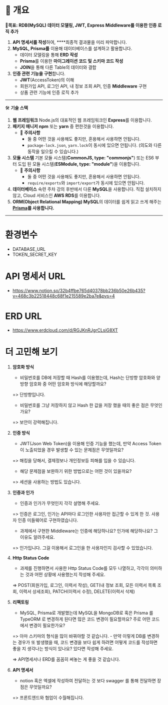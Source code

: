 # 📢 개요

<aside>
  
🏁**목표: RDB(MySQL) 데이터 모델링, JWT, Express Middleware를 이용한 인증 로직 추가**

</aside>

1. **API 명세서를 작성**하여, ****최종적 결과물을 미리 파악합니다.
2. **MySQL, Prisma를** 이용해 데이터베이스를 설계하고 활용합니다.
    - 데이터 모델링을 통해 **ERD 작성**
    - **Prisma**를 이용한 **마이그레이션 코드 및 스키마 코드 작성**
    - **JOIN**을 통해 다른 Table의 데이터와 결합
3. **인증 관련 기능을 구현**합니다.
    - **JWT**(AccessToken)의 이해
    - 회원가입 API, 로그인 API, 내 정보 조회 API, 인증 **Middleware** 구현
    - 상품 관련 기능에 인증 로직 추가
---  
<aside>

  🛠 **기술 스택**

</aside>

1. **웹 프레임워크**
Node.js의 대표적인 웹 프레임워크인 **Express**를 이용합니다.
2. **패키지 매니저
npm** 또는 **yarn** 중 편한것을 이용합니다.
    - 🚨 **주의사항**
        - 둘 중 어떤 것을 사용해도 좋지만, 혼용해서 사용하면 안됩니다.
        - `package-lock.json`, `yarn.lock`이 동시에 있으면 안됩니다. (의도와 다른 동작을 일으킬 수 있습니다.)
3. **모듈 시스템**
기본 모듈 시스템(**CommonJS, type: "commonjs"**) 또는 
ES6 부터 도입 된 모듈 시스템(**ESModule, type: "module"**)을 이용합니다.
    - 🚨 **주의사항**
        - 둘 중 어떤 것을 사용해도 좋지만, 혼용해서 사용하면 안됩니다.
        - `require/exports`와 `import/export`가 동시에 있으면 안됩니다.
4. **데이터베이스**
숙련 주차 강의 후반에서 다룬 **MySQL**을 사용합니다. 
직접 설치하지 않고, Cloud 서비스인 **AWS RDS**를 이용합니다.
5. **ORM(Object Relational Mapping)
MySQL**의 데이터를 쉽게 읽고 쓰게 해주는 **[Prisma](https://www.prisma.io/)를 사용합니다.**
---


# 환경변수
- DATABASE_URL
- TOKEN_SECRET_KEY

# API 명세서 URL
- https://www.notion.so/32b4ffbe765d40378bb236b50e26b435?v=468c3b22518448c68f1e215589e2ba7e&pvs=4

# ERD URL
- https://www.erdcloud.com/d/RGJKnRJgrCLsiG8XT

# 더 고민해 보기
1. **암호화 방식**
    - 비밀번호를 DB에 저장할 때 Hash를 이용했는데, Hash는 단방향 암호화와 양방향 암호화 중 어떤 암호화 방식에 해당할까요?
 
    => 단방향입니다.
    - 비밀번호를 그냥 저장하지 않고 Hash 한 값을 저장 했을 때의 좋은 점은 무엇인가요?
 
    => 보안이 강력해집니다.

2. **인증 방식**
    - JWT(Json Web Token)을 이용해 인증 기능을 했는데, 만약 Access Token이 노출되었을 경우 발생할 수 있는 문제점은 무엇일까요?

    => 해킹을 당해서, 결제정보나 개인정보등 피해를 입을 수 있습니다.
    - 해당 문제점을 보완하기 위한 방법으로는 어떤 것이 있을까요?

    => 세션을 사용하는 방법도 있습니다.

3. **인증과 인가**
    - 인증과 인가가 무엇인지 각각 설명해 주세요.

    => 인증은 로그인, 인가는 API마다 로그인한 사용자만 접근할 수 있게 한 것. 사용자 인증 미들웨어로 구현하였습니다.
    - 과제에서 구현한 Middleware는 인증에 해당하나요? 인가에 해당하나요? 그 이유도 알려주세요.

    => 인가입니다. 그걸 이용해서 로그인을 한 사용자인지 검사할 수 있었습니다.

4. **Http Status Code**
    - 과제를 진행하면서 사용한 Http Status Code를 모두 나열하고, 각각이 의미하는 것과 어떤 상황에 사용했는지 작성해 주세요.

    => POST(회원가입, 로그인, 이력서 작성), GET(내 정보 조회, 모든 이력서 목록 조회, 이력서 상세조회), PATCH(이력서 수정), DELETE(이력서 삭제) 

5. **리팩토링**
    - MySQL, Prisma로 개발했는데 MySQL을 MongoDB로 혹은 Prisma 를 TypeORM 로 변경하게 된다면 많은 코드 변경이 필요할까요? 주로 어떤 코드에서 변경이 필요한가요?

    => 아마 스키마의 형식을 많이 바꿔야할 것 같습니다.
		- 만약 이렇게 DB를 변경하는 경우가 또 발생했을 때, 코드 변경을 보다 쉽게 하려면 어떻게 코드를 작성하면 좋을 지 생각나는 방식이 있나요? 있다면 작성해 주세요.

    => API명세서나 ERD를 꼼꼼히 써놓는 게 좋을 것 같습니다.

6. **API 명세서**
    - notion 혹은 엑셀에 작성하여 전달하는 것 보다 swagger 를 통해 전달하면 장점은 무엇일까요?

    => 프론트엔드와 협업이 수월해집니다. 
